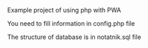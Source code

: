 Example project of using php with PWA

You need to fill information in config.php file

The structure of database is in notatnik.sql file